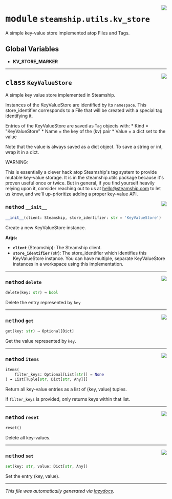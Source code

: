 <!-- markdownlint-disable -->

<a href="https://github.com/steamship-core/python-client/tree/main/src/steamship/utils/kv_store.py#L0"><img align="right" style="float:right;" src="https://img.shields.io/badge/-source-cccccc?style=flat-square"></a>

# <kbd>module</kbd> `steamship.utils.kv_store`
A simple key-value store implemented atop Files and Tags. 

**Global Variables**
---------------
- **KV_STORE_MARKER**


---

<a href="https://github.com/steamship-core/python-client/tree/main/src/steamship/utils/kv_store.py#L10"><img align="right" style="float:right;" src="https://img.shields.io/badge/-source-cccccc?style=flat-square"></a>

## <kbd>class</kbd> `KeyValueStore`
A simple key value store implemented in Steamship. 

Instances of the KeyValueStore are identified by its  `namespace`. This store_identifier corresponds to a File that will be created with a special tag identifying it. 

Entries of the KeyValueStore are saved as `Tag` objects with:  * Kind = "KeyValueStore"  * Name = the key of the (kv) pair  * Value = a dict set to the value 

Note that the value is always saved as a dict object. To save a string or int, wrap it in a dict. 

WARNING: 

This is essentially a clever hack atop Steamship's tag system to provide mutable key-value storage. It is in the steamship.utils package because it's proven useful once or twice. But in general, if you find yourself heavily relying upon it, consider reaching out to us at hello@steamship.com to let us know, and we'll up-prioritize adding a proper key-value API. 

<a href="https://github.com/steamship-core/python-client/tree/main/src/steamship/utils/kv_store.py#L34"><img align="right" style="float:right;" src="https://img.shields.io/badge/-source-cccccc?style=flat-square"></a>

### <kbd>method</kbd> `__init__`

```python
__init__(client: Steamship, store_identifier: str = 'KeyValueStore')
```

Create a new KeyValueStore instance. 



**Args:**
 
 - <b>`client`</b> (Steamship):  The Steamship client. 
 - <b>`store_identifier`</b> (str):  The store_identifier which identifies this KeyValueStore instance. You can have multiple, separate KeyValueStore instances in a workspace using this implementation. 




---

<a href="https://github.com/steamship-core/python-client/tree/main/src/steamship/utils/kv_store.py#L68"><img align="right" style="float:right;" src="https://img.shields.io/badge/-source-cccccc?style=flat-square"></a>

### <kbd>method</kbd> `delete`

```python
delete(key: str) → bool
```

Delete the entry represented by `key` 

---

<a href="https://github.com/steamship-core/python-client/tree/main/src/steamship/utils/kv_store.py#L57"><img align="right" style="float:right;" src="https://img.shields.io/badge/-source-cccccc?style=flat-square"></a>

### <kbd>method</kbd> `get`

```python
get(key: str) → Optional[Dict]
```

Get the value represented by `key`. 

---

<a href="https://github.com/steamship-core/python-client/tree/main/src/steamship/utils/kv_store.py#L95"><img align="right" style="float:right;" src="https://img.shields.io/badge/-source-cccccc?style=flat-square"></a>

### <kbd>method</kbd> `items`

```python
items(
    filter_keys: Optional[List[str]] = None
) → List[Tuple[str, Dict[str, Any]]]
```

Return all key-value entries as a list of (key, value) tuples. 

If `filter_keys` is provided, only returns keys within that list. 

---

<a href="https://github.com/steamship-core/python-client/tree/main/src/steamship/utils/kv_store.py#L111"><img align="right" style="float:right;" src="https://img.shields.io/badge/-source-cccccc?style=flat-square"></a>

### <kbd>method</kbd> `reset`

```python
reset()
```

Delete all key-values. 

---

<a href="https://github.com/steamship-core/python-client/tree/main/src/steamship/utils/kv_store.py#L83"><img align="right" style="float:right;" src="https://img.shields.io/badge/-source-cccccc?style=flat-square"></a>

### <kbd>method</kbd> `set`

```python
set(key: str, value: Dict[str, Any])
```

Set the entry (key, value). 




---

_This file was automatically generated via [lazydocs](https://github.com/ml-tooling/lazydocs)._
